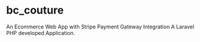# bc_couture
An Ecommerce Web App with Stripe Payment Gateway Integration
A Laravel PHP developed Application.
